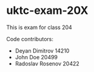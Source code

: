 # uktc-exam-20X

This is exam for class 204

Code contributors:
- Deyan Dimitrov 14210
- John Doe 20499
- Radoslav Rosenov 20422
